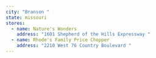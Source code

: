 ```yaml
---
city: "Branson "
state: missouri
stores:
  - name: Nature's Wonders
    address: "1601 Shepherd of the Hills Expressway "
  - name: Rhode's Family Price Chopper
    address: "2210 West 76 Country Boulevard "
---
```

